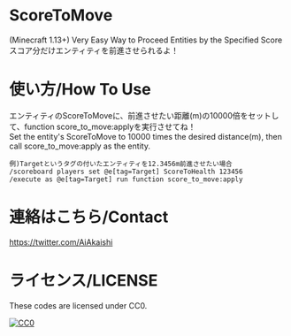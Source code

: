 # ScoreToMove
(Minecraft 1.13+) Very Easy Way to Proceed Entities by the Specified Score  
スコア分だけエンティティを前進させられるよ！

# 使い方/How To Use

エンティティのScoreToMoveに、前進させたい距離(m)の10000倍をセットして、function score_to_move:applyを実行させてね！  
Set the entity's ScoreToMove to 10000 times the desired distance(m), then call score_to_move:apply as the entity.

```
例)Targetというタグの付いたエンティティを12.3456m前進させたい場合  
/scoreboard players set @e[tag=Target] ScoreToHealth 123456  
/execute as @e[tag=Target] run function score_to_move:apply
```

# 連絡はこちら/Contact

https://twitter.com/AiAkaishi

# ライセンス/LICENSE

These codes are licensed under CC0.

[![CC0](http://i.creativecommons.org/p/zero/1.0/88x31.png "CC0")](http://creativecommons.org/publicdomain/zero/1.0/deed.ja)
